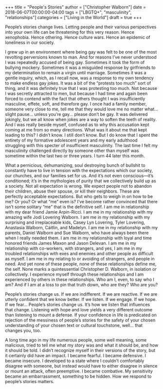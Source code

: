+++
title = "People's Stories"
author = ["Christopher Walborn"]
date = 2018-06-07T00:00:00-04:00
tags = ["LBGTQ+", "masculinity", "relationships"]
categories = ["Living in the World"]
draft = true
+++

People&rsquo;s stories change lives. Letting people and their various perspectives into your own life can be threatening for this very reason. Hence xenophobia. Hence othering. Hence culture wars. Hence an epidemic of loneliness in our society.

I grew up in an environment where being gay was felt to be one of the most revolting perversions known to man. And for reasons I&rsquo;ve never understood I was repeatedly accused of being gay. Sometimes it took the form of bullying mockery. Sometimes it was a misguided response by girlfriends to my determination to remain a virgin until marriage. Sometimes it was a gentle inquiry, which, as I recall now, was a response to my own tendency to make endless gay jokes. It was a bit of the &ldquo;protests too much&rdquo; sort of thing, and it was definitely true that I was protesting too much. Not because I was secretly attracted to men, but because I had time and again been forced to contend with the fact that others thought I was insufficiently masculine, effete, soft, and therefore gay. I once had a family member, someone very close to me, tell me that they would love me no matter what... slight pause... unless you&rsquo;re gay... please don&rsquo;t be gay. It was delivered jokingly, but we all know when jokes are a way to soften the teeth of reality. And I was really beside myself, confused as to why this accusation kept coming at me from so many directions. What was it about me that kept leading to this? I didn&rsquo;t know. I still don&rsquo;t know. But I do know that I spent the entirety of my formative adolescent years and my early adulthood struggling with this specter of insufficient masculinity. The last time I felt my masculinity challenged directly by someone other than myself was sometime within the last two or three years. I turn 44 later this month.

What a pernicious, dehumanizing, soul destroying bunch of bullshit to constantly have to live in tension with the expectations which our society, our churches, and our families set for us. And it&rsquo;s not even conscious—it&rsquo;s conditioned; it&rsquo;s in the mythologies of purity that we collectively build up as a society. Not all expectation is wrong. We expect people not to abandon their children, abuse their spouse, or kill their neighbors. These are perfectly acceptable expectations. But who gets to weigh in on how to be me? Or you? Or what &ldquo;me&rdquo; even is? I&rsquo;ve become rather convinced that there isn&rsquo;t some solitary &ldquo;me&rdquo; that is the definitive self. I am me in relationship with my dear friend Jamie Arpin-Ricci. I am me in my relationship with my amazing wife Jodi Lovering Walborn. I am me in my relationship with my surprising and irreplaceable kids, Casey Lyn Lovering, Tyler Lovering, Anastasia Walborn, Cáitlín, and Madelyn. I am me in my relationship with my parents, Daniel Walborn and Sue Walborn, who have always been there when I really needed them. I am me in my relationship with loyal and time honored friends James Maxon and Jason Delevan. I am me in my relationship with co-workers, with strangers, and yes, I am me in my troubled relationships with exes and enemies and other people as difficult as myself. I am me in my relating to or avoiding of strangers, and people in need. And yet none of these people, none of these relationships define me, the self. None marks a quintessential Christopher D. Walborn, in isolation or collectively. I experience myself through these relationships and I am experienced by others in these relationships. Who am I, even, to say who I am? And if I am at a loss to pin that truth down, who are they? Who are you?

People&rsquo;s stories change us. If we are indifferent. If we are reactive. If we are utterly confident that we know better. If we listen. If we engage. If we hope. If we fear... People&rsquo;s stories change us. It&rsquo;s how we listen that influences that change. Listening with hope and love yields a very different outcome than listening to mount a defense. If your confidence in life is predicated on rejection of the messiness of people&rsquo;s stories for the safety of your chosen understanding of your chosen text or cultural touchstone, well... that changes you, too.

A long time ago in my life numerous people, some well meaning, some malicious, tried to tell me what my story was and what it should be, and how it should be told. I didn&rsquo;t recognize myself in their versions of the story, but it certainly did have an impact. I became fearful. I became defensive. I became insecure. I developed to a state where I couldn&rsquo;t comfortably disagree with someone, but instead would have to either disagree in silence or mount an attack, often preemptive. I became combative. My sensitivity became an embarrassment, something to be hidden. How we respond to people&rsquo;s stories matters.
